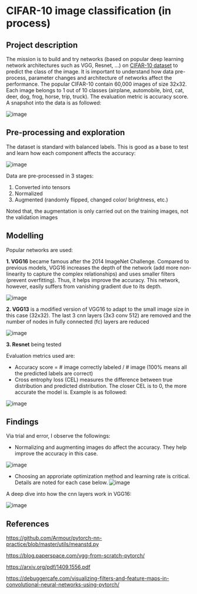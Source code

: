 # CIFAR-10 image classification (in process)

## Project description
The mission is to build and try networks (based on popular deep learning network architectures such as VGG, Resnet, ...) on [CIFAR-10 dataset](https://www.cs.toronto.edu/~kriz/cifar.html) to predict the class of the image. It is important to understand how data pre-process, parameter changes and architecture of networks affect the performance. The popular CIFAR-10 contain 60,000 images of size 32x32. Each image belongs to 1 out of 10 classes (airplane, automobile, bird, cat, deer, dog, frog, horse, trip, truck). The evaluation metric is accuracy score. A snapshot into the data is as followed:

![image](https://user-images.githubusercontent.com/85484281/215329375-80e3122b-967f-4f5b-a5a7-8a7625d220e1.png)

## Pre-processing and exploration
The dataset is standard with balanced labels. This is good as a base to test and learn how each component affects the accuracy:

![image](https://user-images.githubusercontent.com/85484281/215471791-abcc1671-1fdf-431f-9344-e4861137c560.png)

Data are pre-processed in 3 stages:
1. Converted into tensors
2. Normalized
3. Augmented (randomly flipped, changed color/ brightness, etc.)

Noted that, the augmentation is only carried out on the training images, not the validation images

## Modelling
Popular networks are used:

**1. VGG16** became famous after the 2014 ImageNet Challenge. Compared to previous models, VGG16 increases the depth of the network (add more non-linearity to capture the complex relationships) and uses smaller filters (prevent overfitting). Thus, it helps improve the accuracy. This network, however, easily suffers from vanishing gradient due to its depth.

![image](https://user-images.githubusercontent.com/85484281/216814264-bbc4fa4b-32bf-443e-8b20-b53ba13a9ca4.png)

**2. VGG13** is a modified version of VGG16 to adapt to the small image size in this case (32x32). The last 3 cnn layers (3x3 conv 512) are removed and the number of nodes in fully connected (fc) layers are reduced

![image](https://user-images.githubusercontent.com/85484281/216815184-1bf744ea-0492-464f-8326-f30246466b71.png)

**3. Resnet** being tested

Evaluation metrics used are:
- Accuracy score = # image correctly labeled / # image (100% means all the predicted labels are correct)
- Cross entrophy loss (CEL) measures the difference between true distribution and predicted distribution. The closer CEL is to 0, the more accurate the model is. Example is as followed:

![image](https://user-images.githubusercontent.com/85484281/215549332-c4f86e32-2861-4404-8616-f026545b52ca.png)

## Findings
Via trial and error, I observe the followings:
- Normalizing and augmenting images do affect the accuracy. They help improve the accuracy in this case.

![image](https://user-images.githubusercontent.com/85484281/216837953-85bafc79-c7bf-4f10-bb74-20683bfde0eb.png)

- Choosing an approriate optimization method and learning rate is critical. Details are noted for each case below.
![image](https://user-images.githubusercontent.com/85484281/215866199-6f88f325-8946-4dd2-8cfd-81bab7346d1e.png)

A deep dive into how the cnn layers work in VGG16:

![image](https://user-images.githubusercontent.com/85484281/216068064-0879c7df-831f-4f1c-8656-070e6e111262.png)

## References
https://github.com/Armour/pytorch-nn-practice/blob/master/utils/meanstd.py

https://blog.paperspace.com/vgg-from-scratch-pytorch/

https://arxiv.org/pdf/1409.1556.pdf

https://debuggercafe.com/visualizing-filters-and-feature-maps-in-convolutional-neural-networks-using-pytorch/
